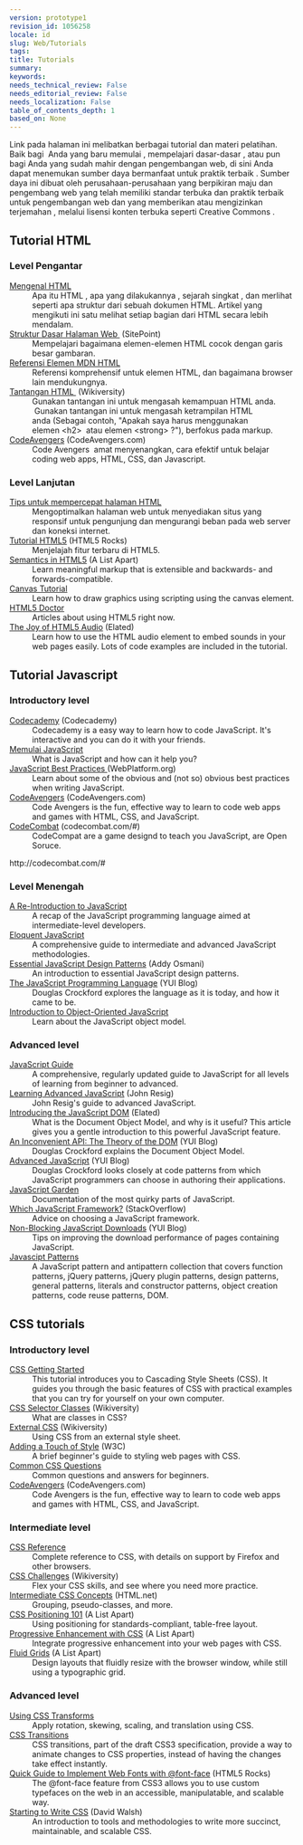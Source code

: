 ```yaml
---
version: prototype1
revision_id: 1056258
locale: id
slug: Web/Tutorials
tags: 
title: Tutorials
summary: 
keywords: 
needs_technical_review: False
needs_editorial_review: False
needs_localization: False
table_of_contents_depth: 1
based_on: None
---
```

<p>Link pada halaman ini melibatkan berbagai tutorial dan materi pelatihan. Baik bagi&nbsp; Anda yang baru memulai , mempelajari dasar-dasar , atau pun bagi Anda yang sudah mahir dengan pengembangan web, di sini Anda dapat menemukan sumber daya bermanfaat untuk praktik terbaik . Sumber daya ini dibuat oleh perusahaan-perusahaan yang berpikiran maju dan pengembang web yang telah memiliki standar terbuka dan praktik terbaik untuk pengembangan web dan yang memberikan atau mengizinkan terjemahan , melalui lisensi konten terbuka seperti Creative Commons .</p>

<div class="row topicpage-table">
<div class="section">
<h2 class="Documentation" id="Documentation" name="Documentation">Tutorial HTML</h2>

<h3 id="Level_Pengantar">Level Pengantar</h3>

<dl>
 <dt><a href="/en-US/docs/Web/Guide/HTML/Introduction">Mengenal&nbsp;HTML</a></dt>
 <dd>Apa itu HTML , apa yang dilakukannya , sejarah singkat , dan merlihat seperti apa struktur dari sebuah dokumen HTML. Artikel yang mengikuti ini satu melihat setiap bagian dari HTML secara lebih mendalam.</dd>
 <dt><a href="http://reference.sitepoint.com/html/page-structure" rel="external">Struktur Dasar Halaman Web&nbsp;</a> (SitePoint)</dt>
 <dd>Mempelajari bagaimana elemen-elemen HTML cocok dengan garis besar gambaran.</dd>
 <dt><a href="https://developer.mozilla.org/en-US/docs/HTML/Element">Referensi Elemen MDN HTML </a></dt>
 <dd>Referensi komprehensif untuk elemen HTML, dan bagaimana browser lain mendukungnya.</dd>
 <dt><a href="http://wikiversity.org/wiki/Web_Design/HTML_Challenges" rel="external">Tantangan&nbsp;HTML&nbsp;</a> (Wikiversity)</dt>
 <dd>Gunakan tantangan ini untuk mengasah kemampuan HTML anda. &nbsp;Gunakan tantangan ini untuk mengasah ketrampilan HTML anda&nbsp;(Sebagai contoh, "Apakah saya harus menggunakan elemen&nbsp;&lt;h2&gt; &nbsp;atau elemen&nbsp;&lt;strong&gt; ?"), berfokus pada markup.</dd>
 <dt><a href="http://codeavengers.com/" title="http://codeavengers.com/">CodeAvengers</a> (CodeAvengers.com)</dt>
 <dd>Code Avengers &nbsp;amat menyenangkan, cara efektif untuk belajar coding web apps, HTML, CSS, dan Javascript.</dd>
</dl>

<h3 id="Advanced_level">Level Lanjutan</h3>

<dl>
 <dt><a href="https://developer.mozilla.org/en-US/docs/Tips_for_Authoring_Fast-loading_HTML_Pages">Tips untuk mempercepat halaman HTML</a></dt>
 <dd>Mengoptimalkan halaman web untuk menyediakan situs yang responsif untuk pengunjung dan mengurangi beban pada web server dan koneksi internet.</dd>
 <dt><a href="http://www.html5rocks.com/tutorials/" rel="external">Tutorial HTML5</a>&nbsp;(HTML5 Rocks)</dt>
 <dd>Menjelajah fitur terbaru di&nbsp;HTML5.</dd>
 <dt><a href="http://www.alistapart.com/articles/semanticsinhtml5/" rel="external">Semantics in HTML5</a> (A List Apart)</dt>
 <dd>Learn meaningful markup that is extensible and backwards- and forwards-compatible.</dd>
 <dt><a href="https://developer.mozilla.org/en-US/docs/Canvas_tutorial">Canvas Tutorial</a></dt>
 <dd>Learn how to draw graphics using scripting using the canvas element.</dd>
 <dt><a href="http://html5doctor.com/" rel="external">HTML5 Doctor</a></dt>
 <dd>Articles about using HTML5 right now.</dd>
 <dt><a href="http://www.elated.com/articles/html5-audio/" rel="external">The Joy of HTML5 Audio</a> (Elated)</dt>
 <dd>Learn how to use the HTML audio element to embed sounds in your web pages easily. Lots of code examples are included in the tutorial.</dd>
</dl>

<h2 class="Documentation" id="Documentation" name="Documentation">Tutorial Javascript</h2>

<h3 id="Introductory_level">Introductory level</h3>

<dl>
 <dt><a href="http://www.codecademy.com/">Codecademy</a> (Codecademy)</dt>
 <dd>Codecademy is a easy way to learn how to code JavaScript. It's interactive and you can do it with your friends.</dd>
 <dt><a href="https://developer.mozilla.org/en-US/docs/JavaScript/Getting_Started">Memulai&nbsp;JavaScript</a></dt>
 <dd>What is JavaScript and how can it help you?</dd>
 <dt><a href="http://docs.webplatform.org/wiki/tutorials/javascript_best_practices" rel="external">JavaScript Best Practices</a><a href="http://docs.webplatform.org/wiki/tutorials/javascript_best_practices" title="http://docs.webplatform.org/wiki/tutorials/javascript_best_practices"> </a>(WebPlatform.org)</dt>
 <dd>Learn about some of the obvious and (not so) obvious best practices when writing JavaScript.</dd>
 <dt><a href="http://codeavengers.com/" title="http://codeavengers.com/">CodeAvengers</a> (CodeAvengers.com)</dt>
 <dd>Code Avengers is the fun, effective way to learn to code web apps and games with HTML, CSS, and JavaScript.</dd>
 <dt><a href="http://codecombat.com/#">CodeCombat</a> (codecombat.com/#)</dt>
 <dd>CodeCompat are a game designd to teach you JavaScript, are Open Soruce.</dd>
</dl>

<p>http://codecombat.com/#</p>

<h3 id="Intermediate_level">Level Menengah</h3>

<dl>
 <dt><a href="https://developer.mozilla.org/en-US/docs/A_re-introduction_to_JavaScript">A Re-Introduction to JavaScript</a></dt>
 <dd>A recap of the JavaScript programming language aimed at intermediate-level developers.</dd>
 <dt><a href="http://eloquentjavascript.net/contents.html" rel="external">Eloquent JavaScript</a></dt>
 <dd>A comprehensive guide to intermediate and advanced JavaScript methodologies.</dd>
 <dt><a href="http://www.addyosmani.com/resources/essentialjsdesignpatterns/book/" rel="external">Essential JavaScript Design Patterns</a> (Addy Osmani)</dt>
 <dd>An introduction to essential JavaScript design patterns.</dd>
 <dt><a href="http://www.yuiblog.com/blog/2007/01/24/video-crockford-tjpl/" rel="external">The JavaScript Programming Language</a> (YUI Blog)</dt>
 <dd>Douglas Crockford explores the language as it is today, and how it came to be.</dd>
 <dt><a href="https://developer.mozilla.org/en-US/docs/Introduction_to_Object-Oriented_JavaScript">Introduction to Object-Oriented JavaScript</a></dt>
 <dd>Learn about the JavaScript object model.</dd>
</dl>
</div>

<div class="section">
<h3 id="Advanced_level_2">Advanced level</h3>

<dl>
 <dt><a href="https://developer.mozilla.org/en-US/docs/JavaScript/Guide">JavaScript Guide</a></dt>
 <dd>A comprehensive, regularly updated guide to JavaScript for all levels of learning from beginner to advanced.</dd>
 <dt><a href="http://ejohn.org/apps/learn/" rel="external">Learning Advanced JavaScript</a> (John Resig)</dt>
 <dd>John Resig's guide to advanced JavaScript.</dd>
 <dt><a href="http://www.elated.com/articles/javascript-dom-intro/" rel="external">Introducing the JavaScript DOM</a> (Elated)</dt>
 <dd>What is the Document Object Model, and why is it useful? This article gives you a gentle introduction to this powerful JavaScript feature.</dd>
 <dt><a href="http://yuiblog.com/blog/2006/10/20/video-crockford-domtheory/" rel="external">An Inconvenient API: The Theory of the DOM</a> (YUI Blog)</dt>
 <dd>Douglas Crockford explains the Document Object Model.</dd>
 <dt><a href="http://yuiblog.com/blog/2006/11/27/video-crockford-advjs/" rel="external">Advanced JavaScript</a> (YUI Blog)</dt>
 <dd>Douglas Crockford looks closely at code patterns from which JavaScript programmers can choose in authoring their applications.</dd>
 <dt><a href="http://bonsaiden.github.com/JavaScript-Garden/" rel="external">JavaScript Garden</a></dt>
 <dd>Documentation of the most quirky parts of JavaScript.</dd>
 <dt><a href="http://webcache.googleusercontent.com/search?q=cache:CJYRO48hw9EJ:stackoverflow.com/questions/394601/which-javascript-framework-jquery-vs-dojo-vs" rel="external">Which JavaScript Framework?</a> (StackOverflow)</dt>
 <dd>Advice on choosing a JavaScript framework.</dd>
 <dt><a href="http://yuiblog.com/blog/2008/07/22/non-blocking-scripts/" rel="external">Non-Blocking JavaScript Downloads</a> (YUI Blog)</dt>
 <dd>Tips on improving the download performance of pages containing JavaScript.</dd>
 <dt><a href="http://shichuan.github.io/javascript-patterns" rel="external">Javascipt Patterns</a></dt>
 <dd>A JavaScript pattern and antipattern collection that covers function patterns, jQuery patterns, jQuery plugin patterns, design patterns, general patterns, literals and constructor patterns, object creation patterns, code reuse patterns, DOM.</dd>
</dl>

<h2 class="Documentation" id="Documentation" name="Documentation">CSS tutorials</h2>

<h3 id="Introductory_level_2">Introductory level</h3>

<dl>
 <dt><a href="https://developer.mozilla.org/en-US/docs/CSS/Getting_Started">CSS Getting Started</a></dt>
 <dd>This tutorial introduces you to Cascading Style Sheets (CSS). It guides you through the basic features of CSS with practical examples that you can try for yourself on your own computer.</dd>
 <dt><a href="http://en.wikiversity.org/wiki/Web_Design/CSS_Classes" rel="external">CSS Selector Classes</a> (Wikiversity)</dt>
 <dd>What are classes in CSS?</dd>
 <dt><a href="http://en.wikiversity.org/wiki/Web_Design/External_CSS" rel="external">External CSS</a> (Wikiversity)</dt>
 <dd>Using CSS from an external style sheet.</dd>
 <dt><a href="http://www.w3.org/MarkUp/Guide/Style" rel="external">Adding a Touch of Style</a> (W3C)</dt>
 <dd>A brief beginner's guide to styling web pages with CSS.</dd>
 <dt><a href="https://developer.mozilla.org/en-US/docs/Common_CSS_Questions">Common CSS Questions</a></dt>
 <dd>Common questions and answers for beginners.</dd>
 <dt><a href="http://codeavengers.com/" title="http://codeavengers.com/">CodeAvengers</a> (CodeAvengers.com)</dt>
 <dd>Code Avengers is the fun, effective way to learn to code web apps and games with HTML, CSS, and JavaScript.</dd>
</dl>

<h3 id="Intermediate_level_2">Intermediate level</h3>

<dl>
 <dt><a href="https://developer.mozilla.org/en-US/docs/CSS/CSS_Reference">CSS Reference</a></dt>
 <dd>Complete reference to CSS, with details on support by Firefox and other browsers.</dd>
 <dt><a href="http://en.wikiversity.org/wiki/Web_Design/CSS_challenges" rel="external">CSS Challenges</a> (Wikiversity)</dt>
 <dd>Flex your CSS skills, and see where you need more practice.</dd>
 <dt><a href="http://www.html.net/tutorials/css/" rel="external">Intermediate CSS Concepts</a> (HTML.net)</dt>
 <dd>Grouping, pseudo-classes, and more.</dd>
 <dt><a href="http://www.alistapart.com/articles/css-positioning-101/" rel="external">CSS Positioning 101</a> (A List Apart)</dt>
 <dd>Using positioning for standards-compliant, table-free layout.</dd>
 <dt><a href="http://www.alistapart.com/articles/progressiveenhancementwithcss/" rel="external">Progressive Enhancement with CSS</a> (A List Apart)</dt>
 <dd>Integrate progressive enhancement into your web pages with CSS.</dd>
 <dt><a href="http://www.alistapart.com/articles/fluidgrids/" rel="external">Fluid Grids</a> (A List Apart)</dt>
 <dd>Design layouts that fluidly resize with the browser window, while still using a typographic grid.</dd>
</dl>

<h3 id="Advanced_level_3">Advanced level</h3>

<dl>
 <dt><a href="https://developer.mozilla.org/en-US/docs/CSS/Using_CSS_transforms">Using CSS Transforms</a></dt>
 <dd>Apply rotation, skewing, scaling, and translation using CSS.</dd>
 <dt><a href="https://developer.mozilla.org/en-US/docs/CSS/CSS_transitions">CSS Transitions</a></dt>
 <dd>CSS transitions, part of the draft CSS3 specification, provide a way to animate changes to CSS properties, instead of having the changes take effect instantly.</dd>
 <dt><a href="http://www.html5rocks.com/tutorials/webfonts/quick/" rel="external">Quick Guide to Implement Web Fonts with @font-face</a> (HTML5 Rocks)</dt>
 <dd>The @font-face feature from CSS3 allows you to use custom typefaces on the web in an accessible, manipulatable, and scalable way.</dd>
 <dt><a href="http://davidwalsh.name/starting-css" rel="external">Starting to Write CSS</a> (David Walsh)</dt>
 <dd>An introduction to tools and methodologies to write more succinct, maintainable, and scalable CSS.</dd>
</dl>
</div>
</div>

<p>&nbsp;</p>

